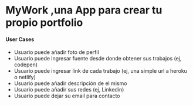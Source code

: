 # MyWork ,una App para crear tu propio portfolio

#### User Cases

* Usuario puede añadir foto de perfil
* Usuario puede ingresar fuente desde donde obtener sus trabajos (ej, codepen)
* Usuario puede ingresar link de cada trabajo (ej, una simple url a heroku o netlify)
* Usuario puede añadir descripción de el mismo
* Usuario puede añadir sus redes (ej, Linkedin)
* Usuario puede dejar su email para contacto
